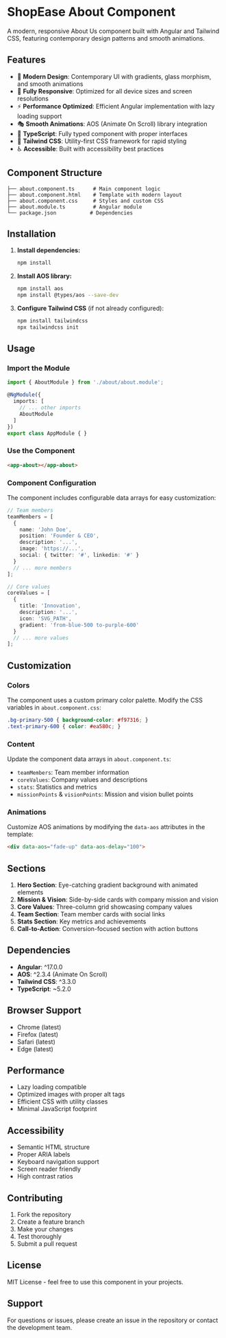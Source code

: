 # ShopEase About Component

A modern, responsive About Us component built with Angular and Tailwind CSS, featuring contemporary design patterns and smooth animations.

## Features

- 🎨 **Modern Design**: Contemporary UI with gradients, glass morphism, and smooth animations
- 📱 **Fully Responsive**: Optimized for all device sizes and screen resolutions
- ⚡ **Performance Optimized**: Efficient Angular implementation with lazy loading support
- 🎭 **Smooth Animations**: AOS (Animate On Scroll) library integration
- 🎯 **TypeScript**: Fully typed component with proper interfaces
- 🎨 **Tailwind CSS**: Utility-first CSS framework for rapid styling
- ♿ **Accessible**: Built with accessibility best practices

## Component Structure

```
├── about.component.ts      # Main component logic
├── about.component.html    # Template with modern layout
├── about.component.css     # Styles and custom CSS
├── about.module.ts         # Angular module
└── package.json           # Dependencies
```

## Installation

1. **Install dependencies:**
   ```bash
   npm install
   ```

2. **Install AOS library:**
   ```bash
   npm install aos
   npm install @types/aos --save-dev
   ```

3. **Configure Tailwind CSS** (if not already configured):
   ```bash
   npm install tailwindcss
   npx tailwindcss init
   ```

## Usage

### Import the Module

```typescript
import { AboutModule } from './about/about.module';

@NgModule({
  imports: [
    // ... other imports
    AboutModule
  ]
})
export class AppModule { }
```

### Use the Component

```html
<app-about></app-about>
```

### Component Configuration

The component includes configurable data arrays for easy customization:

```typescript
// Team members
teamMembers = [
  {
    name: 'John Doe',
    position: 'Founder & CEO',
    description: '...',
    image: 'https://...',
    social: { twitter: '#', linkedin: '#' }
  }
  // ... more members
];

// Core values
coreValues = [
  {
    title: 'Innovation',
    description: '...',
    icon: 'SVG_PATH',
    gradient: 'from-blue-500 to-purple-600'
  }
  // ... more values
];
```

## Customization

### Colors

The component uses a custom primary color palette. Modify the CSS variables in `about.component.css`:

```css
.bg-primary-500 { background-color: #f97316; }
.text-primary-600 { color: #ea580c; }
```

### Content

Update the component data arrays in `about.component.ts`:

- `teamMembers`: Team member information
- `coreValues`: Company values and descriptions
- `stats`: Statistics and metrics
- `missionPoints` & `visionPoints`: Mission and vision bullet points

### Animations

Customize AOS animations by modifying the `data-aos` attributes in the template:

```html
<div data-aos="fade-up" data-aos-delay="100">
```

## Sections

1. **Hero Section**: Eye-catching gradient background with animated elements
2. **Mission & Vision**: Side-by-side cards with company mission and vision
3. **Core Values**: Three-column grid showcasing company values
4. **Team Section**: Team member cards with social links
5. **Stats Section**: Key metrics and achievements
6. **Call-to-Action**: Conversion-focused section with action buttons

## Dependencies

- **Angular**: ^17.0.0
- **AOS**: ^2.3.4 (Animate On Scroll)
- **Tailwind CSS**: ^3.3.0
- **TypeScript**: ~5.2.0

## Browser Support

- Chrome (latest)
- Firefox (latest)
- Safari (latest)
- Edge (latest)

## Performance

- Lazy loading compatible
- Optimized images with proper alt tags
- Efficient CSS with utility classes
- Minimal JavaScript footprint

## Accessibility

- Semantic HTML structure
- Proper ARIA labels
- Keyboard navigation support
- Screen reader friendly
- High contrast ratios

## Contributing

1. Fork the repository
2. Create a feature branch
3. Make your changes
4. Test thoroughly
5. Submit a pull request

## License

MIT License - feel free to use this component in your projects.

## Support

For questions or issues, please create an issue in the repository or contact the development team.